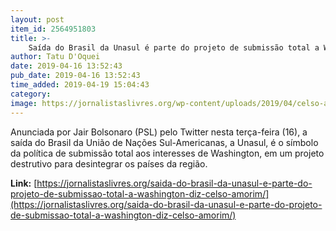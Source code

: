 ```yaml
---
layout: post
item_id: 2564951803
title: >-
    Saída do Brasil da Unasul é parte do projeto de submissão total a Washington, diz Celso Amorim
author: Tatu D'Oquei
date: 2019-04-16 13:52:43
pub_date: 2019-04-16 13:52:43
time_added: 2019-04-19 15:04:43
category: 
image: https://jornalistaslivres.org/wp-content/uploads/2019/04/celso-amorim.jpg
---
```


Anunciada por Jair Bolsonaro (PSL) pelo Twitter nesta terça-feira (16), a saída do Brasil da União de Nações Sul-Americanas, a Unasul, é o símbolo da política de submissão total aos interesses de Washington, em um projeto destrutivo para desintegrar os países da região.

**Link:** [https://jornalistaslivres.org/saida-do-brasil-da-unasul-e-parte-do-projeto-de-submissao-total-a-washington-diz-celso-amorim/](https://jornalistaslivres.org/saida-do-brasil-da-unasul-e-parte-do-projeto-de-submissao-total-a-washington-diz-celso-amorim/)


